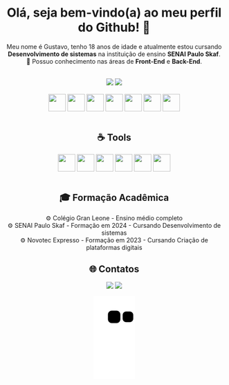 

 <div align="center">
   <h1> Olá, seja bem-vindo(a) ao meu perfil do Github! 👋</h1>
   <p>Meu nome é Gustavo, tenho 18 anos de idade e atualmente estou cursando <strong>Desenvolvimento de sistemas</strong> na instituição de ensino <strong>SENAI Paulo Skaf</strong>. 🔌 
 Possuo conhecimento nas áreas de <strong>Front-End</strong> e <strong>Back-End</strong>.</p><br>

  <img height="180em" src="https://github-readme-stats.vercel.app/api?username=Gustavoozz&show_icons=true&theme=great-gatsby&include_all_commits=true&count_private=true"/>
  <img height="180em" src="https://github-readme-stats.vercel.app/api/top-langs/?username=Gustavoozz&layout=compact&langs_count=16&theme=great-gatsby"/>


<div align="center" style="display: inline_block"><br>
<img align="center" height="40" width="40" src="https://cdn.jsdelivr.net/gh/devicons/devicon/icons/react/react-original.svg" />
<img align="center" height="40" width="40" src="https://cdn.jsdelivr.net/gh/devicons/devicon/icons/javascript/javascript-plain.svg">
<img align="center" height="40" width="40" src="https://cdn.jsdelivr.net/gh/devicons/devicon/icons/microsoftsqlserver/microsoftsqlserver-plain.svg">
<img align="center" height="40" width="40" src="https://cdn.jsdelivr.net/gh/devicons/devicon/icons/git/git-original.svg">
<img align="center" height="40" width="40" src="https://cdn.jsdelivr.net/gh/devicons/devicon/icons/csharp/csharp-original.svg">
<img align="center" height="40" width="40" src="https://cdn.jsdelivr.net/gh/devicons/devicon/icons/css3/css3-original.svg">
<img align="center" height="40" width="40" src="https://cdn.jsdelivr.net/gh/devicons/devicon/icons/html5/html5-original.svg">
</div><br>



  <div align="center" style="display: inline_block">  
  <h2>☕ Tools</h2>
  <img align="center" src="https://cdn.jsdelivr.net/gh/devicons/devicon/icons/visualstudio/visualstudio-plain.svg" height="40" width="40"/>
  <img align="center" src="https://cdn.jsdelivr.net/gh/devicons/devicon/icons/canva/canva-original.svg" height="40" width="40"/>
  <img align="center" height="40" width="40" src="https://cdn.jsdelivr.net/gh/devicons/devicon/icons/figma/figma-original.svg">
  <img align="center" src="https://cdn.jsdelivr.net/gh/devicons/devicon/icons/vscode/vscode-original.svg"  height="40" width="40"/>
  <img align="center" src="https://cdn.jsdelivr.net/gh/devicons/devicon/icons/github/github-original.svg"  height="40" width="40"/>
  <img align="center" height="40" width="40" src="https://cdn.jsdelivr.net/gh/devicons/devicon/icons/git/git-original.svg">
  </div><br>
  

  <div align="center">
  <h2>🎓 Formação Acadêmica </h2> 
 ⚙️ Colégio Gran Leone - Ensino médio completo <br>
 ⚙️ SENAI Paulo Skaf - Formação em 2024 - Cursando Desenvolvimento de sistemas <br>
 ⚙️ Novotec Expresso - Formação em 2023 - Cursando Criação de plataformas digitais <br>
  </div>

  <div align="center">
   <h2>🌐 Contatos </h2> 
  <a href="https://www.gmail.com/gustavonascimento928@gmail.com/" target="_blank"><img src="https://img.shields.io/badge/Gmail-D14836?style=for-the-badge&logo=gmail&logoColor=white" target="_blank"></a> 
     <a href="https://www.linkedin.com/in/gustavo-magalhães-058a8a272/" target="_blank"><img src="https://img.shields.io/badge/-LinkedIn-%230077B5?style=for-the-badge&logo=linkedin&logoColor=white" target="_blank"></a> 
</div> 
 
  
![snake gif](https://github.com/Gustavoozz/Gustavoozz/blob/output/github-contribution-grid-snake.svg)

###
  


